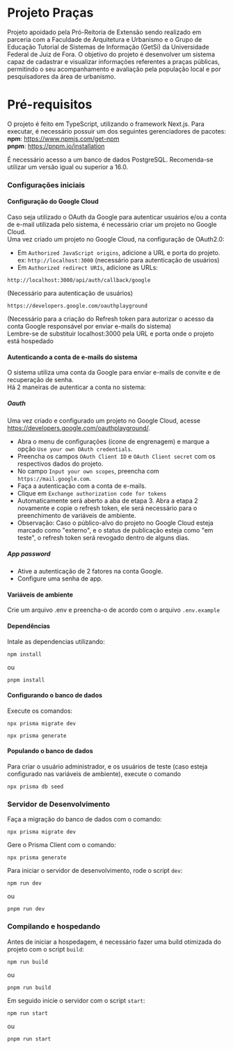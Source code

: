 # Projeto Praças

Projeto apoidado pela Pró-Reitoria de Extensão sendo realizado em parceria com a Faculdade de Arquitetura e Urbanismo e o Grupo de Educação Tutorial de Sistemas de Informação (GetSi) da Universidade Federal de Juiz de Fora. O objetivo do projeto é desenvolver um sistema capaz de cadastrar e visualizar informações referentes a praças públicas, permitindo o seu acompanhamento e avaliação pela população local e por pesquisadores da área de urbanismo.

# Pré-requisitos

O projeto é feito em TypeScript, utilizando o framework Next.js. Para executar, é necessário possuir um dos seguintes gerenciadores de pacotes: <br>
**npm**: https://www.npmjs.com/get-npm <br>
**pnpm**: https://pnpm.io/installation

É necessário acesso a um banco de dados PostgreSQL. Recomenda-se utilizar um versão igual ou superior a 16.0.

### Configurações iniciais

#### Configuração do Google Cloud

Caso seja utilizado o OAuth da Google para autenticar usuários e/ou a conta de e-mail utilizada pelo sistema, é necessário criar um projeto no Google Cloud.
<br>
Uma vez criado um projeto no Google Cloud, na configuração de OAuth2.0: <br>

- Em `Authorized JavaScript origins`, adicione a URL e porta do projeto. ex: `http://localhost:3000` (necessário para autenticação de usuários)
  <br>
- Em `Authorized redirect URIs`, adicione as URLs:

```
http://localhost:3000/api/auth/callback/google
```

(Necessário para autenticação de usuários)

```
https://developers.google.com/oauthplayground
```

(Necessário para a criação do Refresh token para autorizar o acesso da conta Google responsável por enviar e-mails do sistema)
<br>
Lembre-se de substituir localhost:3000 pela URL e porta onde o projeto está hospedado
<br>

#### Autenticando a conta de e-mails do sistema

O sistema utiliza uma conta da Google para enviar e-mails de convite e de recuperação de senha.
<br>
Há 2 maneiras de autenticar a conta no sistema:

##### Oauth

Uma vez criado e configurado um projeto no Google Cloud, acesse https://developers.google.com/oauthplayground/.

- Abra o menu de configurações (ícone de engrenagem) e marque a opção `Use your own OAuth credentials`.
- Preencha os campos `OAuth Client ID` e `OAuth Client secret` com os respectivos dados do projeto.
- No campo `Input your own scopes`, preencha com `https://mail.google.com`.
- Faça a autenticação com a conta de e-mails.
- Clique em `Exchange authorization code for tokens`
- Automaticamente será aberto a aba de etapa 3. Abra a etapa 2 novamente e copie o refresh token, ele será necessário para o preenchimento de variáveis de ambiente.
- Observação: Caso o público-alvo do projeto no Google Cloud esteja marcado como "externo", e o status de publicação esteja como "em teste", o refresh token será revogado dentro de alguns dias.

##### App password

- Ative a autenticação de 2 fatores na conta Google.
- Configure uma senha de app.

#### Variáveis de ambiente

Crie um arquivo .env e preencha-o de acordo com o arquivo `.env.example`

#### Dependências

Intale as dependencias utilizando:

```
npm install
```
ou
```
pnpm install
```

#### Configurando o banco de dados

Execute os comandos:

```
npx prisma migrate dev
```

```
npx prisma generate
```

#### Populando o banco de dados

Para criar o usuário administrador, e os usuários de teste (caso esteja configurado nas variáveis de ambiente), execute o comando

```
npx prisma db seed
```

### Servidor de Desenvolvimento

Faça a migração do banco de dados com o comando:
```
npx prisma migrate dev
```
Gere o Prisma Client com o comando:
```
npx prisma generate
```

Para iniciar o servidor de desenvolvimento, rode o script `dev`:

```
npm run dev
```

ou

```
pnpm run dev
```

### Compilando e hospedando

Antes de iniciar a hospedagem, é necessário fazer uma build otimizada do projeto com o script `build`:

```
npm run build
```

ou

```
pnpm run build
```

Em seguido inicie o servidor com o script `start`:

```
npm run start
```

ou

```
pnpm run start
```
